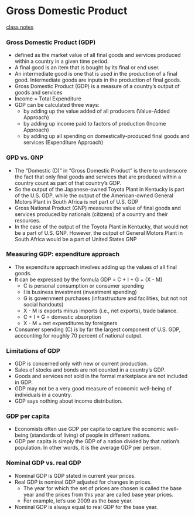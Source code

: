 # Gross Domestic Product
[class notes](https://gsu.view.usg.edu/content/enforced1/892076-CO.090.ECON2100.11224.20154/Lecture9_GDP%20ECON2100.pdf?d2lSessionVal=LVjYTsq86wf2YlqZXEPAKUa7g&ou=892076)

### Gross Domestic Product (GDP)
- defined as the market value of all final goods and services produced within a country in a given time period.
- A final good is an item that is bought by its final or end user.
- An intermediate good is one that is used in the production of a final good. Intermediate goods are inputs in the production of final goods.
- Gross Domestic Product (GDP) is a measure of a country’s output of goods and services
- Income = Total Expenditure
- GDP can be calculated three ways:
    + by adding up the value added of all producers (Value-Added Approach)
    + by adding up income paid to factors of production (Income Approach)
    + by adding up all spending on domestically-produced final goods and services (Expenditure Approach)

### GPD vs. GNP
- The “Domestic (D)” in “Gross Domestic Product” is there to underscore the fact that only final goods and services that are produced within a country count as part of that country’s GDP.
- So the output of the Japanese-owned Toyota Plant in Kentucky is part of the U.S. GDP, while the output of the American-owned General Motors Plant in South Africa is not part of U.S. GDP
- Gross National Product (GNP) measures the value of final goods and services produced by nationals (citizens) of a country and their resources.
- In the case of the output of the Toyota Plant in Kentucky, that would not be a part of U.S. GNP. However, the output of General Motors Plant in South Africa would be a part of United States GNP

### Measuring GDP: expenditure approach
- The expenditure approach involves adding up the values of all final goods.
- It can be expressed by the formula GDP = C + I + G + (X - M)
    + C is personal consumption or consumer spending
    + I is business investment (investment spending)
    + G is government purchases (infrastructure and facilities, but not not social handouts)
    + X - M is exports minus imports (i.e., net exports), trade balance.
    + C + I + G = domestic absorption
    + X - M = net expenditures by foreigners
- Consumer spending (C) is by far the largest component of U.S. GDP, accounting for roughly 70 percent of national
output.

### Limitations of GDP
- GDP is concerned only with new or current production.
- Sales of stocks and bonds are not counted in a country’s GDP.
- Goods and services not sold in the formal marketplace are not included in GDP.
- GDP may not be a very good measure of economic well-being of individuals in a country.
- GDP says nothing about income distribution.

### GDP per capita
- Economists often use GDP per capita to capture the economic well-being (standards of living) of people in different nations.
- GDP per capita is simply the GDP of a nation divided by that nation’s population. In other words, it is the average GDP per person.

### Nominal GDP vs. real GDP
- Nominal GDP is GDP stated in current year prices.
- Real GDP is nominal GDP adjusted for changes in prices.
    + The year for which the set of prices are chosen is called the base year and the prices from this year are called base year prices.
    + For example, let’s use 2009 as the base year.
- Nominal GDP is always equal to real GDP for the base year.
